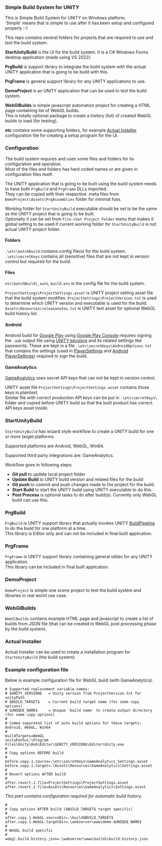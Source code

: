 ### Simple Build System for UNITY

This is Simple Build System for UNITY on Windows platform.  
'Simple' means that is simple to use after it has been setup and configured properly :-)

This repo contains several folders for projects that are required to use and test the build system.

**StartUnityBuild** is the UI for the build system. It is a C# Windows Forms desktop application (made using VS 2022).

**PrgBuild** is support library to integrate the build system with the actual UNITY application that is going to be build with this.

**PrgFrame** is general support library for any UNITY applications to use.

**DemoProject** is an UNITY application that can be used to test the build system.

**WebGlBuilds** is simple javascript automation project for creating a HTML page containing list of WebGL builds.  
This is totally optional package to create a history (list) of created WebGL builds to load (for testing).

**etc** contains some supporting folders, for example [Actual Installer](https://www.actualinstaller.com/) configuration file for creating a setup program for the UI.

### Configuration

The build system requires and uses some files and folders for its configuration and operation.  
Most of the files and folders has hard coded names or are given in configuration files itself.

The UNITY application that is going to be built using the build system needs to have both `PrgBuild` and `PrgFrame` DLLs imported.  
They can be copied with their respective .meta files from `DemoProject\Assets\PrgAssemblies` folder for minimal fuss.

Working folder for `StartUnityBuild` executable should be set to be the same as the UNITY project that is going to be built.  
Optionally it can be set from `File->Set Project Folder` menu that makes it global setting to be used if current working folder for `StartUnityBuild` is not actual UNITY project folder.

#### Folders

`.\etc\batchBuild` contains config file(s) for the build system.  
`.\etc\secretKeys` contains all (sensitive) files that are not kept in version control but required for the build.

#### Files

`etc\batchBuild\_auto_build.env` is the config file for the build system.

`ProjectSettings\ProjectSettings.asset` is UNITY project setting asset file that the build system modifies.
`ProjectSettings\ProjectVersion.txt` is used to determine which UNITY version and executable is used for the build.
`Assets\Resources\releasenotes.txt` is UNITY text asset for optional WebGL build history list.

#### Android

Android build for [Google Play](https://play.google.com/store/apps) using [Google Play Console](https://developer.android.com/distribute/console) requires signing the `.aab` output file using [UNITY keystore](https://docs.unity3d.com/Manual/android-keystore.html) and its related settings like passwords.
These are kept in a file `.\etc\secretKeys\AndroidOptions.txt` that contains the settings (used in [PlayerSettings](https://docs.unity3d.com/ScriptReference/PlayerSettings.html) 
and [Android PlayerSettings](https://docs.unity3d.com/ScriptReference/PlayerSettings.Android.html)) required to sign the build.

#### GameAnalytics

[GameAnalytics](https://gameanalytics.com/) uses secret API keys that can not be kept in version control.

UNITY asset file `ProjectSettings\ProjectSettings.asset` contains those keys in plaintext.  
Similar file with _correct production API keys_ can be put in `.\etc\secretKeys\` folder and copied before UNITY build so that the built product has correct API keys asset inside.

### StartUnityBuild

`StartUnityBuild` has wizard style workflow to create a UNITY build for one or more target platforms.

Supported platforms are Android, WebGL, Win64.

Supported third party integrations are: GameAnalytics.

Workflow goes in following steps:
* **Git pull** to update local project folder
* **Update Build** to UNITY build version and related files for the build
* **Git push** to commit and push changes made to the project for the build.
* **Start Build** to start the UNITY build using UNITY executable to do this.
* **Post Process** is optional tasks to do after build(s). Currently only WebGL build can use this.

### PrgBuild

`PrgBuild` is UNITY support library that actually invokes UNITY [BuildPipeline](https://docs.unity3d.com/ScriptReference/BuildPipeline.html) to do the build for one platform at a time.  
This library is Editor only and can not be included in final built application.

### PrgFrame

`PrgFrame` is UNITY support library containing general utilies for any UNITY application.  
This library can  be included in final built application.

### DemoProject

`DemoProject` is simple one scene project to test the build system and libraries in real world use case.

### WebGlBuilds

`WebGlBuilds` contains example HTML page and javascript to create a list of builds from JSON file (that can be created in WebGL post processing phase by the build system).

### Actual Installer

Actual Installer can be used to create a installation program for `StartUnityBuild` (the build system).

### Example configuration file

Below is example configuration file for WebGL build (with GameAnalytics).

```
# Supported replacement variable names:
# $UNITY_VERSION$   = Unity version from ProjectVersion.txt for unityPath
# $BUILD_TARGET$    = Current build target name (for some copy options)
# $UNIQUE_NAME$     = Unique 'build name' to create output directory (for some copy options)
#
# Comma separated list of auto build options for these targets: Android, WebGL, Win64
#
buildTargets=WebGL
unityPath=C:\Program Files\Unity\Hub\Editor\$UNITY_VERSION$\Editor\Unity.exe
#
# Copy options BEFORE build
#
before.copy.1.source=.\etc\secretKeys\GameAnalytics_Settings.asset
before.copy.1.target=.\Assets\Resources\GameAnalytics\Settings.asset
#
# Revert options AFTER build
#
after.revert.1.file=ProjectSettings\ProjectSettings.asset
after.revert.2.file=Assets\Resources\GameAnalytics\Settings.asset
```
_This part contains configuration required for automatic build history._
```
#
# Copy options AFTER build ($BUILD_TARGET$ target specific)
#
after.copy.1.WebGL.sourceDir=.\build$BUILD_TARGET$
after.copy.1.WebGL.targetDir=.\webserver\www\demo-$UNIQUE_NAME$
#
# WebGL build specific
#
webgl.build.history.json=.\webserver\www\builds\build.history.json
```

